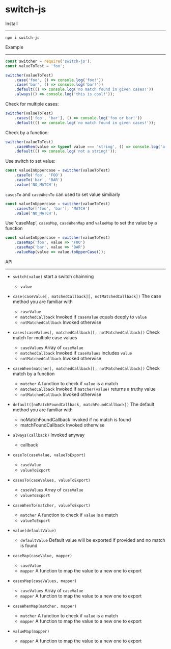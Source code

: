 switch-js
===

Install

---

```
npm i switch-js
```

Example

---

```javascript
const switcher = require('switch-js');
const valueToTest = 'foo';

switcher(valueToTest)
    .case('foo', () => console.log('foo!'))
    .case('bar', () => console.log('bar!'))
    .default(() => console.log('no match found in given cases!'))
    .always(() => console.log('this is cool!'));
```

Check for multiple cases:

```javascript
switcher(valueToTest)
    .cases(['foo', 'bar'], () => console.log('foo or bar!'))
    .default(() => console.log('no match found in given cases!'));
```

Check by a function:

```javascript
switcher(valueToTest)
    .caseWhen(value => typeof value === 'string', () => console.log('a string!'))
    .default(() => console.log('not a string!'));
```

Use switch to set value:

```javascript
const valueInUppercase = switcher(valueToTest)
    .caseTo('foo', 'FOO')
    .caseTo('bar', 'BAR')
    .value('NO_MATCH');
```

`casesTo` and `caseWhenTo` can used to set value similiarly

```javascript
const valueInUppercase = switcher(valueToTest)
    .casesTo(['foo', 'bar'], 'MATCH')
    .value('NO_MATCH');
```

Use 'caseMap', `casesMap`, `caseWhenMap` and `valueMap` to set the value by a function

```javascript
const valueInUppercase = switcher(valueToTest)
    .caseMap('foo', value => 'FOO')
    .caseMap('bar', value => 'BAR')
    .valueMap(value => value.toUpperCase());
```

API

---

- `switch(value)` start a switch chainning
    - `value`

- `case(caseValue[, matchedCallback][, notMatchedCallback])` The case method you are familiar with
    - `caseValue`
    - `matchedCallback` Invoked if `caseValue` equals deeply to `value`
    - `notMatchedCallback` Invoked otherwise

- `cases(caseValues[, matchedCallback][, notMatchedCallback])` Check match for multiple case values
    - `caseValues` Array of `caseValue`
    - `matchedCallback` Invoked if `caseValues` includes `value`
    - `notMatchedCallback` Invoked otherwise

- `caseWhen(matcher[, matchedCallback][, notMatchedCallback])` Check match by a function
    - `matcher` A function to check if `value` is a match
    - `matchedCallback` Invoked if `matcher(value)` returns a truthy value
    - `notMatchedCallback` Invoked otherwise

- `default([noMatchFoundCallback, matchFoundCallback])` The default method you are familiar with
    - noMatchFoundCallback Invoked if no match is found
    - matchFoundCallback Invoked otherwise

- `always(callback)` Invoked anyway
    - callback

- `caseTo(caseValue, valueToExport)`
    - `caseValue`
    - `valueToExport`

- `casesTo(caseValues, valueToExport)`
    - `caseValues` Array of `caseValue`
    - `valueToExport`

- `caseWhenTo(matcher, valueToExport)`
    - `matcher` A function to check if `value` is a match
    - `valueToExport`

- `value(defaultValue)`
    - `defaultValue` Default value will be exported if provided and no match is found

- `caseMap(caseValue, mapper)`
    - `caseValue`
    - `mapper` A function to map the value to a new one to export

- `casesMap(caseValues, mapper)`
    - `caseValues` Array of `caseValue`
    - `mapper` A function to map the value to a new one to export

- `caseWhenMap(matcher, mapper)`
    - `matcher` A function to check if `value` is a match
    - `mapper` A function to map the value to a new one to export

- `valueMap(mapper)`
    - `mapper` A function to map the value to a new one to export